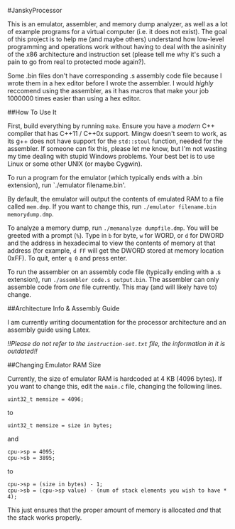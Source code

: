 #JanskyProcessor

This is an emulator, assembler, and memory dump analyzer, as well as a lot of example programs for a virtual computer (i.e. it does not exist). The goal of this project is to help me (and maybe others) understand how low-level programming and operations work without having to deal with the asininity of the x86 architecture and instruction set (please tell me why it's such a pain to go from real to protected mode again?). 

Some .bin files don't have corresponding .s assembly code file because I wrote them in a hex editor before I wrote the assembler. I would *highly* reccomend using the assembler, as it has macros that make your job 1000000 times easier than using a hex editor.

##How To Use It

First, build everything by running `make`. Ensure you have a *modern* C++ compiler that has C++11 / C++0x support. Mingw doesn't seem to work, as its g++ does not have support for the `std::stoul` function, needed for the assembler. If someone can fix this, please let me know, but I'm not wasting my time dealing with stupid Windows problems. Your best bet is to use Linux or some other UNIX (or maybe Cygwin). 

To run a program for the emulator (which typically ends with a .bin extension), run `./emulator filename.bin'.

By default, the emulator will output the contents of emulated RAM to a file called `mem.dmp`. If you want to change this, run `./emulator filename.bin memorydump.dmp`.

To analyze a memory dump, run `./memanalyze dumpfile.dmp`. You will be greeted with a prompt (`%`). Type in `b` for byte, `w` for WORD, or `d` for DWORD and the address in hexadecimal to view the contents of memory at that address (for example, `d FF` will get the DWORD stored at memory location 0xFF). To quit, enter `q 0` and press enter.

To run the assembler on an assembly code file (typically ending with a .s extension), run `./assembler code.s output.bin`. The assembler can only assemble code from *one* file currently. This may (and will likely have to) change.

##Architecture Info & Assembly Guide

I am currently writing documentation for the processor architecture and an assembly guide using Latex.

*!!Please do not refer to the `instruction-set.txt` file, the information in it is outdated!!*

##Changing Emulator RAM Size

Currently, the size of emulator RAM is hardcoded at 4 KB (4096 bytes). If you want to change this, edit the `main.c` file, changing the following lines.

```
uint32_t memsize = 4096;
```

to

```
uint32_t memsize = size in bytes;
```

and

```
cpu->sp = 4095;
cpu->sb = 3895;
```

to

```
cpu->sp = (size in bytes) - 1;
cpu->sb = (cpu->sp value) - (num of stack elements you wish to have * 4);
```

This just ensures that the proper amount of memory is allocated *and* that the stack works properly.
